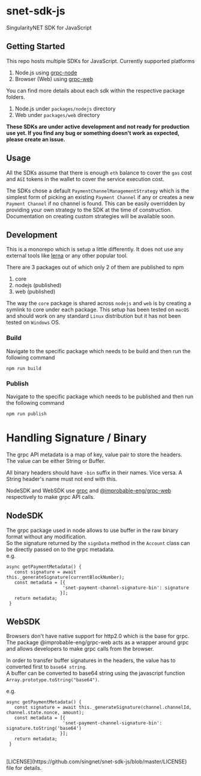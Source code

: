 # snet-sdk-js
SingularityNET SDK for JavaScript
  


## Getting Started
This repo hosts multiple SDKs for JavaScript. Currently supported platforms
1. Node.js using [grpc-node](https://github.com/grpc/grpc-node)
2. Browser (Web) using [grpc-web](https://github.com/improbable-eng/grpc-web)

You can find more details about each sdk within the respective package folders.
1. Node.js under `packages/nodejs` directory
2. Web under `packages/web` directory

**These SDKs are under active development and not ready for production use yet. If you find any bug or something doesn't work as expected, please create an issue.**

## Usage
All the SDKs assume that there is enough `eth` balance to cover the `gas` cost and `AGI` tokens in the wallet to cover the service execution cost.

The SDKs chose a default `PaymentChannelManagementStrategy` which is the simplest form of picking an existing `Payment Channel` if any or creates a new `Payment Channel` if no channel is found. This can be easily overridden by providing your own strategy to the SDK at the time of construction. Documentation on creating custom strategies will be available soon.

## Development
This is a monorepo which is setup a little differently. It does not use any external tools like [lerna](https://github.com/lerna/lerna) or any other popular tool.

There are 3 packages out of which only 2 of them are published to npm
1. core
2. nodejs (published)
3. web (published)

The way the `core` package is shared across `nodejs` and `web` is by creating a symlink to core under each package. This setup has been tested on `macOS` and should work on any standard `Linux` distribution but it has not been tested on `Windows` OS. 

### Build
Navigate to the specific package which needs to be build and then run the following command
```shell
npm run build
```

### Publish
Navigate to the specific package which needs to be published and then run the following command
```bash
npm run publish
```

# Handling Signature / Binary
The grpc API metadata is a map of key, value pair to store the headers.  
The value can be either String or Buffer.  
 
All binary headers should have `-bin` suffix in their names. Vice versa.
A String header's name must not end with this.  

NodeSDK and WebSDK use [grpc](https://www.npmjs.com/package/grpc) and [@improbable-eng/grpc-web
](https://www.npmjs.com/package/@improbable-eng/grpc-web) respectively to make grpc API calls.

## NodeSDK
The grpc package used in node allows to use buffer in the raw binary format without any modification.  
So the signature returned by the `signData` method in the `Account` class can be directly passed on to the grpc metadata.  
 e.g. 
 ```
 async getPaymentMetadata() {
    const signature = await this._generateSignature(currentBlockNumber);
    const metadata = [{ 
                      'snet-payment-channel-signature-bin': signature 
                     }];
    return metadata;
  }
```
## WebSDK
Browsers don't have native support for http2.0 which is the base for grpc.  
The package @improbable-eng/grpc-web acts as a wrapper around grpc and allows developers to make grpc calls from the browser.  

In order to transfer buffer signatures in the headers, the value has to converted first to `base64 string`.  
A buffer can be converted to base64 string using the javascript function `Array.prototype.toString("base64")`.

 e.g.
 ```
async getPaymentMetadata() {
    const signature = await this._generateSignature(channel.channelId, channel.state.nonce, amount);
    const metadata = [{ 
                      'snet-payment-channel-signature-bin': signature.toString('base64') 
                     }];
    return metadata;
  }
```

<br/> 
[LICENSE](https://github.com/singnet/snet-sdk-js/blob/master/LICENSE) file for details.
